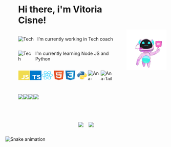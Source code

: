 <div style="display: flex; align-items: center; justify-content: center"><br>

  <div style="padding: 40px">

  <div>
    <h1>Hi there, i'm Vitoria Cisne!</h1>
    <p>
    <div style="display: flex; align-items: center; gap: 10px">
    <div style="width: 50px">

![Tech](src/images/animation_500_l62u6xl1.gif)

  </div> <p>I’m currently working in Tech coach</p>
    </div>

  <div style="display: flex; align-items: center; gap: 10px">
  <div style="width: 50px">

![Tech](src/images/animation_500_l62uv293.gif)

  </div> <p>I’m currently learning Node JS and Python</p>
    </div>
   </p>
  </div>

  <div style="display: flex">
  <img  alt="Ana-Js" height="30" width="40" src="https://raw.githubusercontent.com/devicons/devicon/master/icons/javascript/javascript-plain.svg">

  <img alt="Ana-Ts" height="30" width="40" src="https://raw.githubusercontent.com/devicons/devicon/master/icons/typescript/typescript-plain.svg">

  <img alt="Ana-React" height="30" width="40" src="https://raw.githubusercontent.com/devicons/devicon/master/icons/react/react-original.svg">

  <img alt="Ana-HTML" height="30" width="40" src="https://raw.githubusercontent.com/devicons/devicon/master/icons/html5/html5-original.svg">

  <img alt="Ana-CSS" height="30" width="40" src="https://raw.githubusercontent.com/devicons/devicon/master/icons/css3/css3-original.svg">

  <img alt="Ana-Python" height="30" width="40" src="https://raw.githubusercontent.com/devicons/devicon/master/icons/python/python-original.svg">

  <img  alt="Ana-Node" height="30" width="40"  src="https://cdn.jsdelivr.net/gh/devicons/devicon/icons/nodejs/nodejs-original.svg" />

  <img alt="Ana-Tail" height="30" width="40" src="https://cdn.jsdelivr.net/gh/devicons/devicon/icons/tailwindcss/tailwindcss-plain.svg" />
  </div>

  <div style="margin-top: 30px; display: flex">

<a href="https://instagram.com/rafaballerini" target="_blank"><img src="https://img.shields.io/badge/-Instagram-%23E4405F?style=for-the-badge&logo=instagram&logoColor=white" target="_blank"></a>

<a href="https://discord.gg/wagxzStdcR" target="_blank"><img src="https://img.shields.io/badge/Discord-7289DA?style=for-the-badge&logo=discord&logoColor=white" target="_blank"></a>

<a href = "mailto:contatorafaballerini@gmail.com"><img src="https://img.shields.io/badge/-Gmail-%23333?style=for-the-badge&logo=gmail&logoColor=white" target="_blank"></a>

<a href="https://www.linkedin.com/in/rafaella-ballerini-45875016a" target="_blank"><img src="https://img.shields.io/badge/-LinkedIn-%230077B5?style=for-the-badge&logo=linkedin&logoColor=white" target="_blank"></a> </div>

  </div>

  <div style="width: 30%">

![Saying hi](src/images/animation_500_l62s7ax3.gif)

  </div>
</div>

<div style="display: flex; gap: 1rem; justify-content: center">

  <img src="https://github-readme-stats.vercel.app/api?username=vih-cisne&show_icons=true&theme=radical&include_all_commits=true&count_private=true"/>

  <img src="https://github-readme-stats.vercel.app/api/top-langs/?username=vih-cisne&layout=compact&langs_count=7&theme=radical"/>

</div>

##

<div> 



![Snake animation](https://github.com/vih-cisne/vih-cisne/blob/output/github-contribution-grid-snake.svg)
</div>
